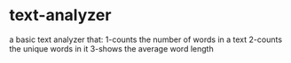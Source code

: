# text-analyzer
a basic text analyzer that:
1-counts the number of words in a text
2-counts the unique words in it
3-shows the average word length
